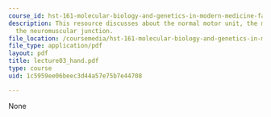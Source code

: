 ```yaml
---
course_id: hst-161-molecular-biology-and-genetics-in-modern-medicine-fall-2007
description: This resource discusses about the normal motor unit, the motoneuron and
  the neuromuscular junction.
file_location: /coursemedia/hst-161-molecular-biology-and-genetics-in-modern-medicine-fall-2007/1c5959ee06beec3d44a57e75b7e44708_lecture03_hand.pdf
file_type: application/pdf
layout: pdf
title: lecture03_hand.pdf
type: course
uid: 1c5959ee06beec3d44a57e75b7e44708

---
```

None